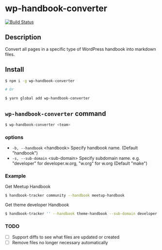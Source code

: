 # wp-handbook-converter

[![Build Status](https://travis-ci.org/mirucon/wp-handbook-converter.svg?branch=master)](https://travis-ci.org/mirucon/wp-handbook-converter)

## Description

Convert all pages in a specific type of WordPress handbook into markdown files.

## Install

```bash
$ npm i -g wp-handbook-converter

# Or 

$ yarn global add wp-handbook-converter
```

## `wp-handbook-converter` command

```bash
$ wp-handbook-converter <team>
```

### options

* `-b, --handbook` &lt;handbook&gt;  Specify handbook name. (Default "handbook")
* `-s, --sub-domain` &lt;sub-domain&gt; Specify subdomain name. e.g. "developer" for developer.w.org, "w.org" for w.org (Default "make")

### Example

Get Meetup Handbook

```bash
$ handbook-tracker community --handbook meetup-handbook
```

Get theme developer Handbook

```bash
$ handbook-tracker '' --handbook theme-handbook --sub-domain developer
```

### TODO

* [ ] Support diffs to see what files are updated or created
* [ ] Remove files no longer necessary automatically